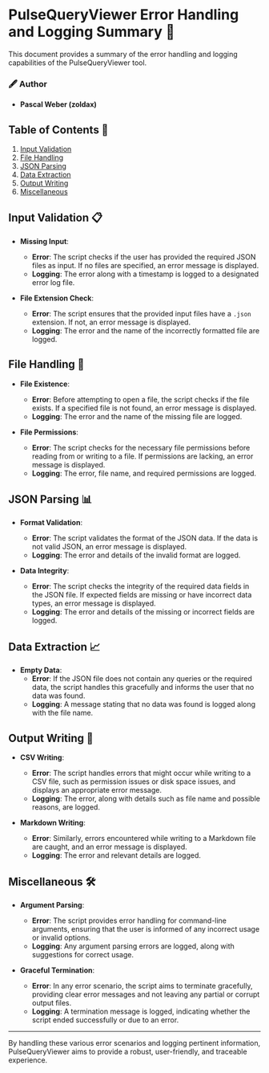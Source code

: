 # PulseQueryViewer Error Handling and Logging Summary 📜

This document provides a summary of the error handling and logging capabilities of the PulseQueryViewer tool.

### 🖋️ Author
- **Pascal Weber (zoldax)**

## Table of Contents 📑

1. [Input Validation](#input-validation)
2. [File Handling](#file-handling)
3. [JSON Parsing](#json-parsing)
4. [Data Extraction](#data-extraction)
5. [Output Writing](#output-writing)
6. [Miscellaneous](#miscellaneous)

## Input Validation 📋

- **Missing Input**: 
  - **Error**: The script checks if the user has provided the required JSON files as input. If no files are specified, an error message is displayed.
  - **Logging**: The error along with a timestamp is logged to a designated error log file.

- **File Extension Check**: 
  - **Error**: The script ensures that the provided input files have a `.json` extension. If not, an error message is displayed.
  - **Logging**: The error and the name of the incorrectly formatted file are logged.

## File Handling 📁

- **File Existence**: 
  - **Error**: Before attempting to open a file, the script checks if the file exists. If a specified file is not found, an error message is displayed.
  - **Logging**: The error and the name of the missing file are logged.

- **File Permissions**: 
  - **Error**: The script checks for the necessary file permissions before reading from or writing to a file. If permissions are lacking, an error message is displayed.
  - **Logging**: The error, file name, and required permissions are logged.

## JSON Parsing 📊

- **Format Validation**: 
  - **Error**: The script validates the format of the JSON data. If the data is not valid JSON, an error message is displayed.
  - **Logging**: The error and details of the invalid format are logged.

- **Data Integrity**: 
  - **Error**: The script checks the integrity of the required data fields in the JSON file. If expected fields are missing or have incorrect data types, an error message is displayed.
  - **Logging**: The error and details of the missing or incorrect fields are logged.

## Data Extraction 📈

- **Empty Data**: 
  - **Error**: If the JSON file does not contain any queries or the required data, the script handles this gracefully and informs the user that no data was found.
  - **Logging**: A message stating that no data was found is logged along with the file name.

## Output Writing 📝

- **CSV Writing**: 
  - **Error**: The script handles errors that might occur while writing to a CSV file, such as permission issues or disk space issues, and displays an appropriate error message.
  - **Logging**: The error, along with details such as file name and possible reasons, are logged.

- **Markdown Writing**: 
  - **Error**: Similarly, errors encountered while writing to a Markdown file are caught, and an error message is displayed.
  - **Logging**: The error and relevant details are logged.

## Miscellaneous 🛠️

- **Argument Parsing**: 
  - **Error**: The script provides error handling for command-line arguments, ensuring that the user is informed of any incorrect usage or invalid options.
  - **Logging**: Any argument parsing errors are logged, along with suggestions for correct usage.

- **Graceful Termination**: 
  - **Error**: In any error scenario, the script aims to terminate gracefully, providing clear error messages and not leaving any partial or corrupt output files.
  - **Logging**: A termination message is logged, indicating whether the script ended successfully or due to an error.

---

By handling these various error scenarios and logging pertinent information, PulseQueryViewer aims to provide a robust, user-friendly, and traceable experience.

